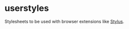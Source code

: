 # userstyles

Stylesheets to be used with browser extensions like [Stylus](https://github.com/openstyles/stylus).
